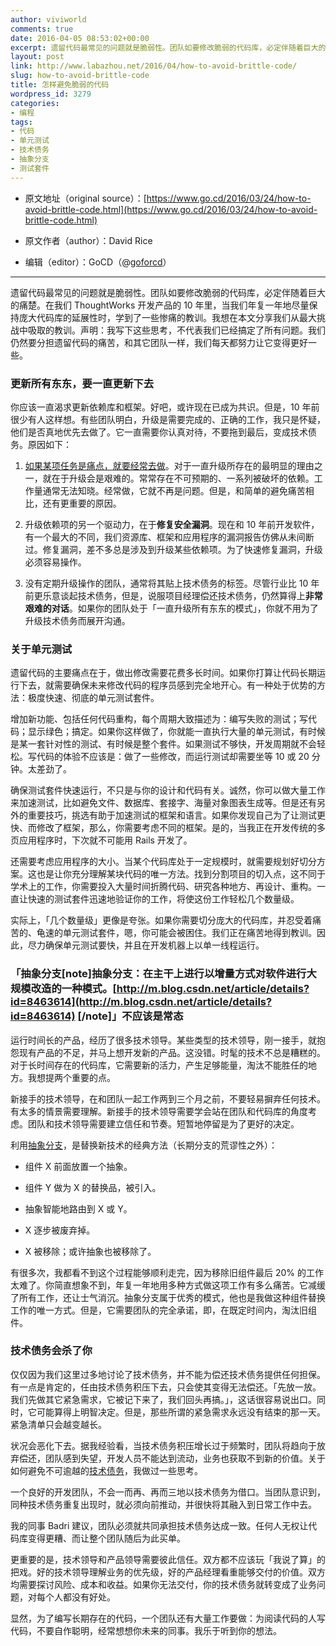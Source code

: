 ```yaml
---
author: viviworld
comments: true
date: 2016-04-05 08:53:02+00:00
excerpt: 遗留代码最常见的问题就是脆弱性。团队如要修改脆弱的代码库，必定伴随着巨大的痛楚。团队必须就共同承担技术债务达成一致。任何人无权让代码库变得更糟、而让整个团队随后为此买单。
layout: post
link: http://www.labazhou.net/2016/04/how-to-avoid-brittle-code/
slug: how-to-avoid-brittle-code
title: 怎样避免脆弱的代码
wordpress_id: 3279
categories:
- 编程
tags:
- 代码
- 单元测试
- 技术债务
- 抽象分支
- 测试套件
---
```



	
  * 原文地址（original source）：[https://www.go.cd/2016/03/24/how-to-avoid-brittle-code.html](https://www.go.cd/2016/03/24/how-to-avoid-brittle-code.html)

	
  * 原文作者（author）：David Rice

	
  * 编辑（editor）：GoCD（@[goforcd](https://twitter.com/goforcd)）





* * *



遗留代码最常见的问题就是脆弱性。团队如要修改脆弱的代码库，必定伴随着巨大的痛楚。在我们 ThoughtWorks 开发产品的 10 年里，当我们年复一年地尽量保持庞大代码库的延展性时，学到了一些惨痛的教训。我想在本文分享我们从最大挑战中吸取的教训。声明：我写下这些思考，不代表我们已经搞定了所有问题。我们仍然要分担遗留代码的痛苦，和其它团队一样，我们每天都努力让它变得更好一些。


### 更新所有东东，要一直更新下去


你应该一直渴求更新依赖库和框架。好吧，或许现在已成为共识。但是，10 年前很少有人这样想。有些团队明白，升级是需要完成的、正确的工作，我只是怀疑，他们是否真地优先去做了。它一直需要你认真对待，不要拖到最后，变成技术债务。原因如下：



	
  1. [如果某项任务是痛点，就要经常去做](http://martinfowler.com/bliki/FrequencyReducesDifficulty.html)。对于一直升级所存在的最明显的理由之一，就在于升级会是艰难的。常常存在不可预期的、一系列被破坏的依赖。工作量通常无法知晓。经常做，它就不再是问题。但是，和简单的避免痛苦相比，还有更重要的原因。

	
  2. 升级依赖项的另一个驱动力，在于**修复安全漏洞**。现在和 10 年前开发软件，有一个最大的不同，我们资源库、框架和应用程序的漏洞报告仿佛从未间断过。修复漏洞，差不多总是涉及到升级某些依赖项。为了快速修复漏洞，升级必须容易操作。

	
  3. 没有定期升级操作的团队，通常将其贴上技术债务的标签。尽管行业比 10 年前更乐意谈起技术债务，但是，说服项目经理偿还技术债务，仍然算得上**非常艰难的对话**。如果你的团队处于「一直升级所有东东的模式」，你就不用为了升级技术债务而展开沟通。




### 关于单元测试


遗留代码的主要痛点在于，做出修改需要花费多长时间。如果你打算让代码长期运行下去，就需要确保未来修改代码的程序员感到完全地开心。有一种处于优势的方法：极度快速、彻底的单元测试套件。

增加新功能、包括任何代码重构，每个周期大致描述为：编写失败的测试；写代码；显示绿色；搞定。如果你这样做了，你就能一直执行大量的单元测试，有时候是某一套针对性的测试、有时候是整个套件。如果测试不够快，开发周期就不会轻松。写代码的体验不应该是：做了一些修改，而运行测试却需要坐等 10 或 20 分钟。太差劲了。

确保测试套件快速运行，不只是与你的设计和代码有关。诚然，你可以做大量工作来加速测试，比如避免文件、数据库、套接字、海量对象图表生成等。但是还有另外的重要技巧，挑选有助于加速测试的框架和语言。如果你发现自己为了让测试更快、而修改了框架，那么，你需要考虑不同的框架。是的，当我正在开发传统的多页应用程序时，下次就不可能用 Rails 开发了。

还需要考虑应用程序的大小。当某个代码库处于一定规模时，就需要规划好切分方案。这也是让你充分理解某块代码的唯一方法。找到分割项目的切入点，这不同于学术上的工作，你需要投入大量时间折腾代码、研究各种地方、再设计、重构。一直让快速的测试套件迅速地验证你的工作，将使这份工作轻松几个数量级。

实际上，「几个数量级」更像是夸张。如果你需要切分庞大的代码库，并忍受着痛苦的、龟速的单元测试套件，嗯，你可能会被困住。我们正在痛苦地得到教训。因此，尽力确保单元测试要快，并且在开发机器上以单一线程运行。


### 「抽象分支[note]抽象分支：在主干上进行以增量方式对软件进行大规模改造的一种模式。[http://m.blog.csdn.net/article/details?id=8463614](http://m.blog.csdn.net/article/details?id=8463614) [/note]」不应该是常态


运行时间长的产品，经历了很多技术领导。某些类型的技术领导，刚一接手，就抱怨现有产品的不足，并马上想开发新的产品。这没错。时髦的技术不总是糟糕的。对于长时间存在的代码库，它需要新的活力，产生足够能量，淘汰不能胜任的地方。我想提两个重要的点。

新接手的技术领导，在和团队一起工作两到三个月之前，不要轻易摒弃任何技术。有太多的情景需要理解。新接手的技术领导需要学会站在团队和代码库的角度考虑。团队和技术领导需要建立信任和节奏。短暂地停留是为了更好的决定。

利用[抽象分支](http://martinfowler.com/bliki/BranchByAbstraction.html)，是替换新技术的经典方法（长期分支的荒谬性之外）：



	
  * 组件 X 前面放置一个抽象。

	
  * 组件 Y 做为 X 的替换品，被引入。

	
  * 抽象智能地路由到 X 或 Y。

	
  * X 逐步被废弃掉。

	
  * X 被移除；或许抽象也被移除了。


有很多次，我都看不到这个过程能够顺利走完，因为移除旧组件最后 20% 的工作太难了。你简直想象不到，年复一年地用多种方式做这项工作有多么痛苦。它减缓了所有工作，还让士气消沉。抽象分支属于优秀的模式，他也是我做这种组件替换工作的唯一方式。但是，它需要团队的完全承诺，即，在既定时间内，淘汰旧组件。


### 技术债务会杀了你


仅仅因为我们这里过多地讨论了技术债务，并不能为偿还技术债务提供任何担保。有一点是肯定的，任由技术债务积压下去，只会使其变得无法偿还。「先放一放。我们先做其它紧急需求，它被记下来了，我们回头再搞。」，这话很容易说出口。同时，它可能算得上明智决定。但是，那些所谓的紧急需求永远没有结束的那一天。紧急清单只会越变越长。

状况会恶化下去。据我经验看，当技术债务积压增长过于频繁时，团队将趋向于放弃偿还，团队感到失望，开发人员不能达到流动，业务也获取不到新的价值。关于如何避免不可逾越的[技术债务](http://www.labazhou.net/2016/01/technical-debt-and-technical-investment/)，我做过一些思考。

一个良好的开发团队，不会一而再、再而三地以技术债务为借口。当团队意识到，同种技术债务重复出现时，就必须向前推动，并很快将其融入到日常工作中去。

我的同事 Badri 建议，团队必须就共同承担技术债务达成一致。任何人无权让代码库变得更糟、而让整个团队随后为此买单。

更重要的是，技术领导和产品领导需要彼此信任。双方都不应该玩「我说了算」的把戏。好的技术领导理解业务的优先级，好的产品经理看重能够交付的价值。双方均需要探讨风险、成本和收益。如果你无法交付，你的技术债务就转变成了业务问题，对每个人都没有好处。

显然，为了编写长期存在的代码，一个团队还有大量工作要做：为阅读代码的人写代码，不要自作聪明，经常想想你未来的同事。我乐于听到你的想法。
